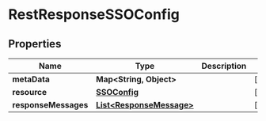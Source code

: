 # RestResponseSSOConfig

## Properties
Name | Type | Description | Notes
------------ | ------------- | ------------- | -------------
**metaData** | **Map&lt;String, Object&gt;** |  |  [optional]
**resource** | [**SSOConfig**](SSOConfig.md) |  |  [optional]
**responseMessages** | [**List&lt;ResponseMessage&gt;**](ResponseMessage.md) |  |  [optional]

